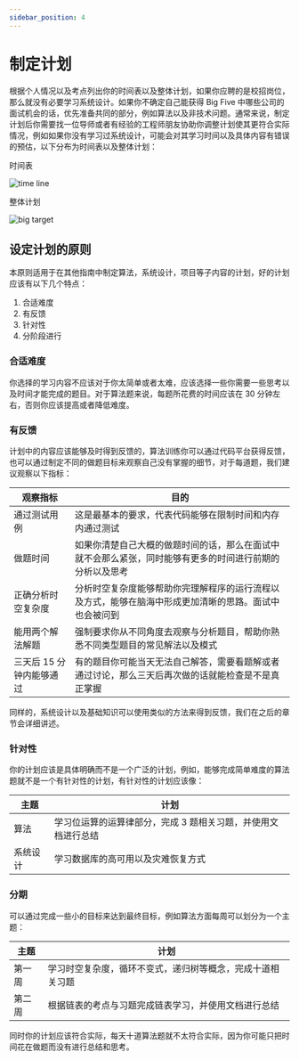 ```yaml
---
sidebar_position: 4
---
```



# 制定计划

根据个人情况以及考点列出你的时间表以及整体计划，如果你应聘的是校招岗位，那么就没有必要学习系统设计。如果你不确定自己能获得 Big Five 中哪些公司的面试机会的话，优先准备共同的部分，例如算法以及非技术问题。通常来说，制定计划后你需要找一位导师或者有经验的工程师朋友协助你调整计划使其更符合实际情况，例如如果你没有学习过系统设计，可能会对其学习时间以及具体内容有错误的预估，以下分布为时间表以及整体计划：

时间表

![time line](/img/analyze/time-line.jpg)

整体计划

![big target](/img/analyze/big-target.jpg)

## 设定计划的原则

本原则适用于在其他指南中制定算法，系统设计，项目等子内容的计划，好的计划应该有以下几个特点：

1. 合适难度
2. 有反馈
3. 针对性
4. 分阶段进行

### 合适难度
你选择的学习内容不应该对于你太简单或者太难，应该选择一些你需要一些思考以及时间才能完成的题目。对于算法题来说，每题所花费的时间应该在 30 分钟左右，否则你应该提高或者降低难度。

### 有反馈
计划中的内容应该能够及时得到反馈的，算法训练你可以通过代码平台获得反馈，也可以通过制定不同的做题目标来观察自己没有掌握的细节，对于每道题，我们建议观察以下指标：

| 观察指标          | 目的                |
| -----------       | -------                        |
| 通过测试用例      | 这是最基本的要求，代表代码能够在限制时间和内存内通过测试|
| 做题时间          | 如果你清楚自己大概的做题时间的话，那么在面试中就不会那么紧张，同时能够有更多的时间进行前期的分析以及思考    |
| 正确分析时空复杂度| 分析时空复杂度能够帮助你完理解程序的运行流程以及方式，能够在脑海中形成更加清晰的思路。面试中也会被问到    |
| 能用两个解法解题| 强制要求你从不同角度去观察与分析题目，帮助你熟悉不同类型题目的常见解法以及模式    |
| 三天后 15 分钟内能够通过| 有的题目你可能当天无法自己解答，需要看题解或者通过讨论，那么三天后再次做的话就能检查是不是真正掌握    |

同样的，系统设计以及基础知识可以使用类似的方法来得到反馈，我们在之后的章节会详细讲述。

### 针对性
你的计划应该是具体明确而不是一个广泛的计划，例如，能够完成简单难度的算法题就不是一个有针对性的计划，有针对性的计划应该像：

| 主题        | 计划 | 
| ----------- | -------  |
| 算法        | 学习位运算的运算律部分，完成 3 题相关习题，并使用文档进行总结 |
| 系统设计    | 学习数据库的高可用以及灾难恢复方式 |

### 分期
可以通过完成一些小的目标来达到最终目标，例如算法方面每周可以划分为一个主题：

| 主题        | 计划 | 
| ----------- | -------  |
| 第一周      | 学习时空复杂度，循环不变式，递归树等概念，完成十道相关习题 |
| 第二周      | 根据链表的考点与习题完成链表学习，并使用文档进行总结 |

同时你的计划应该符合实际，每天十道算法题就不太符合实际，因为你可能只把时间花在做题而没有进行总结和思考。
